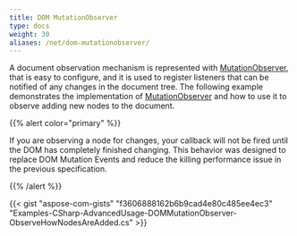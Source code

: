```yaml
---
title: DOM MutationObserver
type: docs
weight: 30
aliases: /net/dom-mutationobserver/
---
```


A document observation mechanism is represented with [MutationObserver](https://apireference.aspose.com/net/html/aspose.html.dom.mutations/mutationobserver), that is easy to configure, and it is used to register listeners that can be notified of any changes in the document tree. The following example demonstrates the implementation of [MutationObserver](https://apireference.aspose.com/net/html/aspose.html.dom.mutations/mutationobserver) and how to use it to observe adding new nodes to the document.

{{% alert color="primary" %}} 

If you are observing a node for changes, your callback will not be fired until the DOM has completely finished changing. This behavior was designed to replace DOM Mutation Events and reduce the killing performance issue in the previous specification.

{{% /alert %}} 

{{< gist "aspose-com-gists" "f3606888162b6b9cad4e80c485ee4ec3" "Examples-CSharp-AdvancedUsage-DOMMutationObserver-ObserveHowNodesAreAdded.cs" >}}
